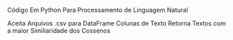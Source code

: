 Código Em Python Para Processamento de Linguagem Natural

Aceita Arquivos .csv para DataFrame
Colunas de Texto
Retorna Textos com a maior Similiaridade dos Cossenos
